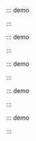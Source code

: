 ::: demo

<template>
  <lay-input v-model="data"></lay-input>
</template>

<script>
import { ref } from 'vue'

export default {
  setup() {

    const data = ref("内容");

    return {
      data
    }
  }
}
</script>

:::

::: demo

<template>
  <lay-input placeholder="请输入密码"></lay-input>
</template>

<script>
import { ref } from 'vue'

export default {
  setup() {

    return {

    }
  }
}
</script>

:::

::: demo

<template>
  <lay-textarea placeholder="请输入密码"></lay-textarea>
  <br>
  <lay-textarea placeholder="请输入密码" v-model="data"></lay-textarea>
</template>

<script>
import { ref } from 'vue'

export default {
  setup() {

    const data = ref("内容");

    return {
      data
    }
  }
}
</script>

:::

::: demo

<template>
  <lay-switch v-model="active"></lay-switch>
</template>

<script>
import { ref } from 'vue'

export default {
  setup() {

    const active = ref(true);

    return {
        active
    }
  }
}
</script>

:::

::: demo

<template>
  <lay-switch v-model="active" disabled></lay-switch>
</template>

<script>
import { ref } from 'vue'

export default {
  setup() {

    const active = ref(true);

    return {
        active
    }
  }
}
</script>

:::